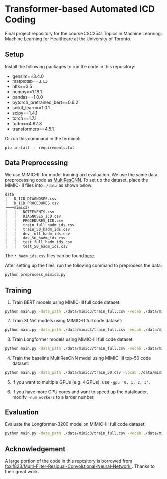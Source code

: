 # Transformer-based Automated ICD Coding

Final project repository for the course CSC2541 Topics in Machine Learning: Machine Learning for Healthcare at the University of Toronto.

Setup
-----
Install the following packages to run the code in this repository:
* gensim==3.4.0
* matplotlib==3.1.3
* nltk==3.5
* numpy==1.18.1
* pandas==1.0.0
* pytorch_pretrained_bert==0.6.2
* scikit_learn==1.0.1
* scipy==1.4.1
* torch==1.7.1
* tqdm==4.62.3
* transformers==4.5.1

Or run this command in the terminal:
```bash
pip install -r requirements.txt
```

Data Preprocessing
-----
We use MIMIC-III for model training and evaluation. We use the same data preprocessing code as [MultiResCNN](https://github.com/foxlf823/Multi-Filter-Residual-Convolutional-Neural-Network). To set up the dataset, place the MIMIC-III files into `./data` as shown below:
```
data
|   D_ICD_DIAGNOSES.csv
|   D_ICD_PROCEDURES.csv
└───mimic3/
|   |   NOTEEVENTS.csv
|   |   DIAGNOSES_ICD.csv
|   |   PROCEDURES_ICD.csv
|   |   train_full_hadm_ids.csv
|   |   train_50_hadm_ids.csv
|   |   dev_full_hadm_ids.csv
|   |   dev_50_hadm_ids.csv
|   |   test_full_hadm_ids.csv
|   |   test_50_hadm_ids.csv
```
The `*_hadm_ids.csv` files can be found [here](https://github.com/jamesmullenbach/caml-mimic/tree/master/mimicdata/mimic3).

After setting up the files, run the following command to preprocess the data:
```sh
python preprocess_mimic3.py
```

Training
-----
1. Train BERT models using MIMIC-III full code dataset:
```sh
python main.py -data_path ./data/mimic3/train_full.csv -vocab ./data/mimic3/vocab.csv -Y full -model bert_standard -MAX_LENGTH 512 -criterion prec_at_8 -gpu '0' -num_workers 4 -bert_dir path/to/bert/dir
```

2. Train XLNet models using MIMIC-III full code dataset:
```sh
python main.py -data_path ./data/mimic3/train_full.csv -vocab ./data/mimic3/vocab.csv -Y full -model xlnet -MAX_LENGTH 1500 -batch_size 8 -lr 2e-5 -criterion prec_at_8 -gpu '0' -num_workers 4 -xlnet_dir path/to/xlnet/dir
```

3. Train Longformer models using MIMIC-III full code dataset:
```sh
python main.py -data_path ./data/mimic3/train_full.csv -vocab ./data/mimic3/vocab.csv -Y full -model longformer -MAX_LENGTH 3200 -batch_size 4 -lr 1e-5 -criterion prec_at_8 -gpu '0' -num_workers 4 -longformer_dir path/to/longformer/dir
```
  
4. Train the baseline MultiResCNN model using MIMIC-III top-50 code dataset:
```sh
python main.py -data_path ./data/mimic3/train_50.csv -vocab ./data/mimic3/vocab.csv -Y 50 -model MultiResCNN -MAX_LENGTH 2500 -embed_file ./data/mimic3/processed_full.embed -criterion prec_at_5 -gpu '0' -num_workers 4 -tune_wordemb 
```

5. If you want to multiple GPUs (e.g. 4 GPUs), use `-gpu '0, 1, 2, 3'`.

6. If you have more CPU cores and want to speed up the dataloader, modify `-num_workers` to a larger number.

Evaluation
-----
Evaluate the Longformer-3200 model on MIMIC-III full code dataset:
```sh
python main.py -data_path ./data/mimic3/train_full.csv -vocab ./data/mimic3/vocab.csv -Y full -model longformer -gpu '0' -MAX_LENGTH 3200 -num_workers 4 -longformer_dir path/to/longformer/dir -test_model path/to/saved/model.pth
```

Acknowledgement
-----
A large portion of the code in this repository is borrowed from [foxlf823/Multi-Filter-Residual-Convolutional-Neural-Network
](https://github.com/foxlf823/Multi-Filter-Residual-Convolutional-Neural-Network). Thanks to their great work.